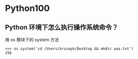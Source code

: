 # Python100



## Python 环境下怎么执行操作系统命令？

用 os 模块下的 system 方法

```
>>> os.system('cd /Users/brucepk/Desktop && mkdir aaa.txt')
256
```